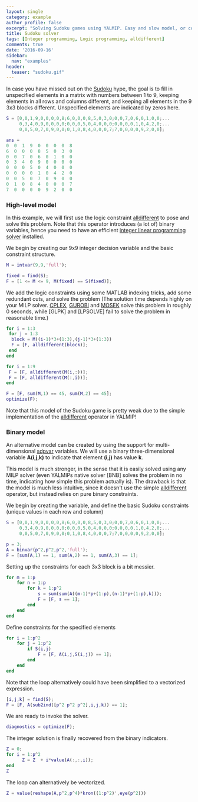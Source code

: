 ```yaml
---
layout: single
category: example
author_profile: false
excerpt: "Solving Sudoku games using YALMIP. Easy and slow model, or complicated and fast."
title: Sudoku solver
tags: [Integer programming, Logic programming, alldifferent]
comments: true
date: '2016-09-16'
sidebar:
  nav: "examples"
header:
  teaser: "sudoku.gif"
---
```



In case you have missed out on the [Sudoku](http://en.wikipedia.org/wiki/Sudoku) hype, the goal is to fill in unspecified elements in a matrix with numbers between 1 to 9, keeping elements in all rows and columns different, and keeping all elements in the 9 3x3 blocks different. Unspecified elements are indicated by zeros here.

````matlab
S = [0,0,1,9,0,0,0,0,8;6,0,0,0,8,5,0,3,0;0,0,7,0,6,0,1,0,0;...
     0,3,4,0,9,0,0,0,0;0,0,0,5,0,4,0,0,0;0,0,0,0,1,0,4,2,0;...
     0,0,5,0,7,0,9,0,0;0,1,0,8,4,0,0,0,7;7,0,0,0,0,9,2,0,0];

ans =
0  0  1  9  0  0  0  0  8
6  0  0  0  8  5  0  3  0
0  0  7  0  6  0  1  0  0
0  3  4  0  9  0  0  0  0
0  0  0  5  0  4  0  0  0
0  0  0  0  1  0  4  2  0
0  0  5  0  7  0  9  0  0
0  1  0  8  4  0  0  0  7
7  0  0  0  0  9  2  0  0
````

### High-level model

In this example, we will first use the logic constraint [alldifferent](/command/alldifferent) to pose and solve this problem. Note that this operator introduces (a lot of) binary variables, hence you need to have an efficient [integer linear programming solver](/tags#mixed-integer-linear-programming-solver) installed.

We begin by creating our 9x9 integer decision variable and the basic constraint structure.

````matlab
M = intvar(9,9,'full');

fixed = find(S);
F = [1 <= M <= 9, M(fixed) == S(fixed)];
````

We add the logic constraints using some MATLAB indexing tricks, add some redundant cuts, and solve the problem (The solution time depends highly on your MILP solver. [CPLEX](/solver/cplex), [GUROBI](/solver/gurobi) and [MOSEK](/solver/mosek) solve this problem in roughly 0 seconds, while [GLPK] and [LPSOLVE] fail to solve the problem in reasonable time.)

````matlab
for i = 1:3
 for j = 1:3
  block = M((i-1)*3+(1:3),(j-1)*3+(1:3))
  F = [F, alldifferent(block)];
 end
end

for i = 1:9
 F = [F, alldifferent(M(i,:))];
 F = [F, alldifferent(M(:,i))];
end

F = [F, sum(M,1) == 45, sum(M,2) == 45];
optimize(F);
````

Note that this model of the Sudoku game is pretty weak due to the simple implementation of the [alldifferent](/command/alldifferent) operator in YALMIP!

### Binary model

An alternative model can be created by using the support for multi-dimensional [sdpvar](/command/sdpvar) variables. We will use a binary three-dimensional variable **A(i,j,k)** to indicate that element **(i,j)** has value **k**.

This model is much stronger, in the sense that it is easily solved using any MILP solver (even YALMIPs native solver [BNB] solves the problem in no time, indicating how simple this problem actually is). The drawback is that the model is much less intuitive, since it doesn't use the simple [alldifferent](/command/alldifferent) operator, but instead relies on pure binary constraints.

We begin by creating the variable, and define the basic Sudoku constraints (unique values in each row and column)

````matlab
S = [0,0,1,9,0,0,0,0,8;6,0,0,0,8,5,0,3,0;0,0,7,0,6,0,1,0,0;...
     0,3,4,0,9,0,0,0,0;0,0,0,5,0,4,0,0,0;0,0,0,0,1,0,4,2,0;...
     0,0,5,0,7,0,9,0,0;0,1,0,8,4,0,0,0,7;7,0,0,0,0,9,2,0,0];

p = 3;
A = binvar(p^2,p^2,p^2,'full');
F = [sum(A,1) == 1, sum(A,2) == 1, sum(A,3) == 1];
````

Setting up the constraints for each 3x3 block is a bit messier.

````matlab
for m = 1:p
    for n = 1:p
        for k = 1:p^2
            s = sum(sum(A((m-1)*p+(1:p),(n-1)*p+(1:p),k)));             
            F = [F, s == 1];
        end
    end
end
````

Define constraints for the specified elements

````matlab
for i = 1:p^2
    for j = 1:p^2
        if S(i,j)
            F = [F, A(i,j,S(i,j)) == 1];
        end
    end
end
````

Note that the loop alternatively could have been simplified to a vectorized expression.

````matlab
[i,j,k] = find(S);
F = [F, A(sub2ind([p^2 p^2 p^2],i,j,k)) == 1];
````

We are ready to invoke the solver.

````matlab
diagnostics = optimize(F);
````

The integer solution is finally recovered from the binary indicators.

````matlab
Z = 0;
for i = 1:p^2
      Z = Z  + i*value(A(:,:,i));
end
Z
````

The loop can alternatively be vectorized.

````matlab
Z = value(reshape(A,p^2,p^4)*kron((1:p^2)',eye(p^2)))
````
